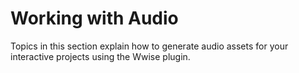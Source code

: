 # Working with Audio

Topics in this section explain how to generate audio assets for your interactive projects using the Wwise plugin.

